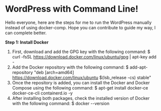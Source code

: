 # WordPress with Command Line!
Hello everyone, here are the steps for me to run the WordPress manually instead of using docker-comp. Hope you can contribute to guide my way, I can complete better.

**Step 1: Install Docker**
1. First, download and add the GPG key with the following command:
$ curl -fsSL https://download.docker.com/linux/ubuntu/gpg | apt-key add -
2. Add the Docker repository with the following command:
$ add-apt-repository "deb [arch=amd64] https://download.docker.com/linux/ubuntu $(lsb_release -cs) stable"
3. Once the repository is added, you can install the Docker and Docker Compose using the following command:
$ apt-get install docker-ce docker-ce-cli containerd.io  -y
4. After installing both packages, check the installed version of Docker with the following command:
$ docker --version
